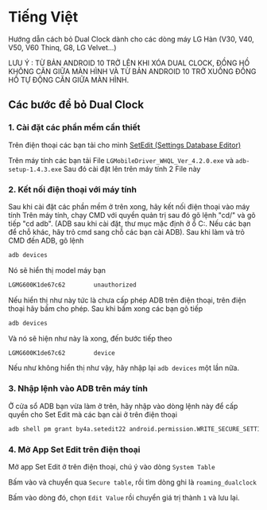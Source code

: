 # Tiếng Việt

Hướng dẫn cách bỏ Dual Clock dành cho các dòng máy LG Hàn (V30, V40, V50, V60 Thinq, G8, LG Velvet...)

LƯU Ý : TỪ BẢN ANDROID 10 TRỞ LÊN KHI XÓA DUAL CLOCK, ĐỒNG HỒ KHÔNG CĂN GIỮA MÀN HÌNH VÀ TỪ BẢN ANDROID 10 TRỞ XUỐNG ĐỒNG HỒ TỰ ĐỘNG CĂN GIỮA MÀN HÌNH.

## Các bước để bỏ Dual Clock

### 1. Cài đặt các phần mềm cần thiết

Trên điện thoại các bạn tải cho mình [SetEdit (Settings Database Editor)](https://play.google.com/store/apps/details?id=by4a.setedit22&hl=en)

Trên máy tính các bạn tải File `LGMobileDriver_WHQL_Ver_4.2.0.exe` và `adb-setup-1.4.3.exe`
Sau đó cài đặt lên trên máy tính 2 File này

### 2. Kết nối điện thoại với máy tính

Sau khi cài đặt các phần mềm ở trên xong, hãy kết nối điện thoại vào máy tính
Trên máy tính, chạy CMD với quyền quản trị sau đó gõ lệnh "cd/" và gõ tiếp "cd adb".
(ADB sau khi cài đặt, thư mục mặc định ở ổ C:. Nếu các bạn để chỗ khác, hãy trỏ cmd sang chỗ các bạn cài ADB).
Sau khi làm và trỏ CMD đến ADB, gõ lệnh
```bash
adb devices
```
Nó sẽ hiển thị model máy bạn
```bash
LGMG600K1de67c62        unauthorized
```
Nếu hiển thị như này tức là chưa cấp phép ADB trên điện thoại, trên điện thoại hãy bấm cho phép.
Sau khi bấm xong các bạn gõ tiếp 
```bash
adb devices
```
Và nó sẽ hiện như này là xong, đến bước tiếp theo
```bash
LGMG600K1de67c62        device
```
Nếu như không hiển thị như vậy, hãy nhập lại `adb devices` một lần nữa.

### 3. Nhập lệnh vào ADB trên máy tính

Ở cửa sổ ADB bạn vừa làm ở trên, hãy nhập vào dòng lệnh này để cấp quyền cho Set Edit mà các bạn cài ở trên điện thoại
```bash
adb shell pm grant by4a.setedit22 android.permission.WRITE_SECURE_SETTINGS
```

### 4. Mở App Set Edit trên điện thoại

Mở app Set Edit ở trên điện thoại, chú ý vào dòng `System Table`

Bấm vào và chuyển qua `Secure table`, rồi tìm dòng ghi là `roaming_dualclock`

Bấm vào dòng đó, chọn `Edit Value` rồi chuyển giá trị thành `1` và lưu lại.

